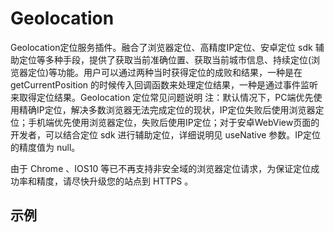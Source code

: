 # Geolocation

Geolocation定位服务插件。融合了浏览器定位、高精度IP定位、安卓定位 sdk 辅助定位等多种手段，提供了获取当前准确位置、获取当前城市信息、持续定位(浏览器定位)等功能。用户可以通过两种当时获得定位的成败和结果，一种是在 getCurrentPosition 的时候传入回调函数来处理定位结果，一种是通过事件监听来取得定位结果。Geolocation 定位常见问题说明 注：默认情况下，PC端优先使用精确IP定位，解决多数浏览器无法完成定位的现状，IP定位失败后使用浏览器定位；手机端优先使用浏览器定位，失败后使用IP定位；对于安卓WebView页面的开发者，可以结合定位 sdk 进行辅助定位，详细说明见 useNative 参数。IP定位的精度值为 null。

由于 Chrome 、IOS10 等已不再支持非安全域的浏览器定位请求，为保证定位成功率和精度，请尽快升级您的站点到 HTTPS 。

## 示例

<vuep template="#example"></vuep>

<script v-pre type="text/x-template" id="example">

  <template>
    <div class="amap-page-container">
      <el-amap vid="amap" :plugin="plugin" class="amap-demo" :center="center">
      </el-amap>

      <div class="toolbar">
        <span v-if="loaded">
          location: lng = {{ lng }} lat = {{ lat }}
        </span>
        <span v-else>正在定位</span>
      </div>
    </div>
  </template>

  <style>
    .amap-demo {
      height: 300px;
    }
  </style>

  <script>
    module.exports = {
      data() {
        let self = this;
        return {
          center: [121.59996, 31.197646],
          lng: 0,
          lat: 0,
          loaded: false,
          plugin: [{
            pName: 'Geolocation',
            events: {
              init(o) {
                // o 是高德地图定位插件实例
                o.getCurrentPosition((status, result) => {
                  if (result && result.position) {
                    self.lng = result.position.lng;
                    self.lat = result.position.lat;
                    self.center = [self.lng, self.lat];
                    self.loaded = true;
                    self.$nextTick();
                  }
                });
              }
            }
          }]
        };
      }
    };
  </script>

</script>
